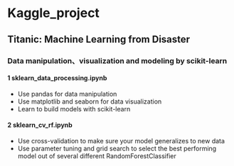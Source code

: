 # Kaggle_project

## Titanic: Machine Learning from Disaster
### Data manipulation、visualization and modeling by scikit-learn
#### 1 sklearn_data_processing.ipynb
- Use pandas for data manipulation
- Use matplotlib and seaborn for data visualization
- Learn to build models with scikit-learn

#### 2 sklearn_cv_rf.ipynb
- Use cross-validation to make sure your model generalizes to new data
- Use parameter tuning and grid search to select the best performing model out of several different RandomForestClassifier
